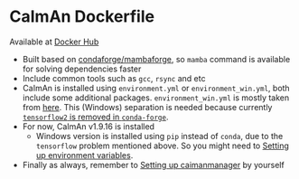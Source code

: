 # CaImAn Dockerfile

Available at [Docker Hub](https://hub.docker.com/repository/docker/d0ckaaa/caiman)

- Built based on [condaforge/mambaforge](https://hub.docker.com/r/condaforge/mambaforge), so `mamba` command is available for solving dependencies faster
- Include common tools such as `gcc`, `rsync` and etc
- CaImAn is installed using `environment.yml` or `environment_win.yml`, both include some additional packages. `environment_win.yml` is mostly taken from [here](https://github.com/flatironinstitute/CaImAn/blob/main/environment.yml). This (Windows) separation is needed because currently [`tensorflow2` is removed in `conda-forge`](https://anaconda.org/conda-forge/tensorflow).
- For now, CaImAn v1.9.16 is installed
	+ Windows version is installed using `pip` instead of `conda`, due to the `tensorflow` problem mentioned above. So you might need to [Setting up environment variables](https://caiman.readthedocs.io/en/master/Installation.html#setting-up-environment-variables).
- Finally as always, remember to [Setting up caimanmanager](https://caiman.readthedocs.io/en/master/Installation.html#setting-up-caimanmanager) by yourself
